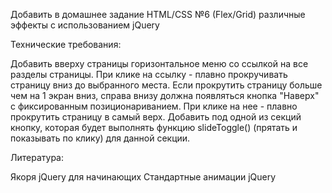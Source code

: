Добавить в домашнее задание HTML/CSS №6 (Flex/Grid) различные эффекты с использованием jQuery

Технические требования:

Добавить вверху страницы горизонтальное меню со ссылкой на все разделы страницы.
При клике на ссылку - плавно прокручивать страницу вниз до выбранного места.
Если прокрутить страницу больше чем на 1 экран вниз, справа внизу должна появляться кнопка "Наверх" с фиксированным позиционариванием. При клике на нее - плавно прокрутить страницу в самый верх.
Добавить под одной из секций кнопку, которая будет выполнять функцию slideToggle() (прятать и показывать по клику) для данной секции.


Литература:

Якоря
jQuery для начинающих
Стандартные анимации jQuery